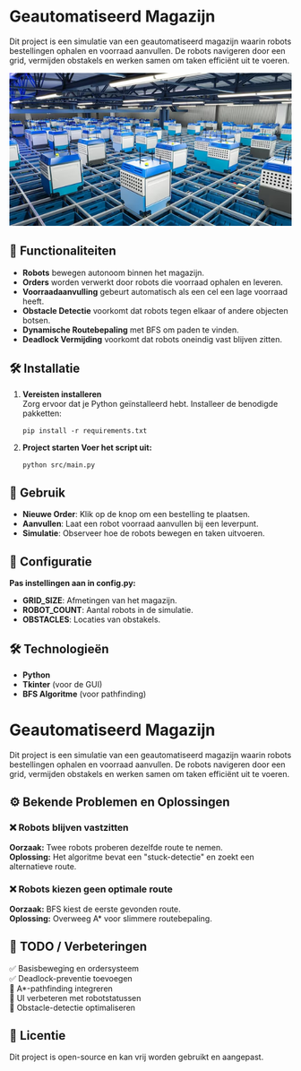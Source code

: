 # Geautomatiseerd Magazijn

Dit project is een simulatie van een geautomatiseerd magazijn waarin robots bestellingen ophalen en voorraad aanvullen. De robots navigeren door een grid, vermijden obstakels en werken samen om taken efficiënt uit te voeren.

![alt text](./img.png)

## 📌 Functionaliteiten

- **Robots** bewegen autonoom binnen het magazijn.
- **Orders** worden verwerkt door robots die voorraad ophalen en leveren.
- **Voorraadaanvulling** gebeurt automatisch als een cel een lage voorraad heeft.
- **Obstacle Detectie** voorkomt dat robots tegen elkaar of andere objecten botsen.
- **Dynamische Routebepaling** met BFS om paden te vinden.
- **Deadlock Vermijding** voorkomt dat robots oneindig vast blijven zitten.

## 🛠 Installatie

1. **Vereisten installeren**  
   Zorg ervoor dat je Python geïnstalleerd hebt. Installeer de benodigde pakketten:

   ```
   pip install -r requirements.txt
   ```

2. **Project starten Voer het script uit:**

   ```
   python src/main.py
   ```

## 🚀 Gebruik
- **Nieuwe Order**: Klik op de knop om een bestelling te plaatsen.
- **Aanvullen**: Laat een robot voorraad aanvullen bij een leverpunt.
- **Simulatie**: Observeer hoe de robots bewegen en taken uitvoeren.

## 🔧 Configuratie

**Pas instellingen aan in config.py:**

- **GRID_SIZE**: Afmetingen van het magazijn.
- **ROBOT_COUNT**: Aantal robots in de simulatie.
- **OBSTACLES**: Locaties van obstakels.

## 🛠 Technologieën
- **Python**
- **Tkinter** (voor de GUI)
- **BFS Algoritme** (voor pathfinding)


# Geautomatiseerd Magazijn

Dit project is een simulatie van een geautomatiseerd magazijn waarin robots bestellingen ophalen en voorraad aanvullen. De robots navigeren door een grid, vermijden obstakels en werken samen om taken efficiënt uit te voeren.

## ⚙️ Bekende Problemen en Oplossingen

### ❌ Robots blijven vastzitten  
**Oorzaak:** Twee robots proberen dezelfde route te nemen.  
**Oplossing:** Het algoritme bevat een "stuck-detectie" en zoekt een alternatieve route.  

### ❌ Robots kiezen geen optimale route  
**Oorzaak:** BFS kiest de eerste gevonden route.  
**Oplossing:** Overweeg A* voor slimmere routebepaling.  

## 📌 TODO / Verbeteringen

✅ Basisbeweging en ordersysteem  
✅ Deadlock-preventie toevoegen  
🔲 A*-pathfinding integreren  
🔲 UI verbeteren met robotstatussen  
🔲 Obstacle-detectie optimaliseren  

## 📝 Licentie  

Dit project is open-source en kan vrij worden gebruikt en aangepast.  
